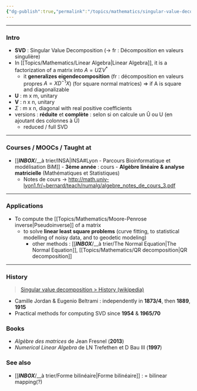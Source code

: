 ```yaml
---
{"dg-publish":true,"permalink":"/topics/mathematics/singular-value-decomposition/"}
---
```


---
### Intro
- **SVD** : Singular Value Decomposition (-> fr : Décomposition en valeurs singulière)
- In [[Topics/Mathematics/Linear Algebra|Linear Algebra]], it is a factorization of a matrix into $A=U\Sigma V^*$
	- it **generalizes eigendecomposition** (fr : décomposition en valeurs propres $A=XD^{-1}X$) (for square normal matrices) => if A is square and diagonalizable
- **U** : m x m, unitary
- **V** : n x n, unitary
- $\Sigma$ : m x n, diagonal with real positive coefficients
- versions : **réduite** et **complète** : selon si on calcule un Û ou U (en ajoutant des colonnes à Û)
	- reduced / full SVD

---
### Courses / MOOCs / Taught at
- [[___INBOX___/__à trier/INSA|INSA#Lyon - Parcours Bioinformatique et modélisation BiM]] - **3ème année** : cours - **Algèbre linéaire & analyse matricielle** (Mathématiques et Statistiques)
	- Notes de cours -> http://math.univ-lyon1.fr/~bernard/teach/numalg/algebre_notes_de_cours_3.pdf

---
### Applications
- To compute the [[Topics/Mathematics/Moore-Penrose inverse|Pseudoinverse]] of a matrix
	- to solve **linear least square problems** (curve fitting, to statistical modelling of noisy data, and to geodetic modeling)
		- other methods : [[___INBOX___/__à trier/The Normal Equation|The Normal Equation]], [[Topics/Mathematics/QR decomposition|QR decomposition]]

---
### History
> [Singular value decomposition > History (wikipedia)](https://en.wikipedia.org/wiki/Singular_value_decomposition#History)
- Camille Jordan & Eugenio Beltrami : independently in **1873/4**, then **1889**, **1915**
- Practical methods for computing SVD since **1954** & **1965/70**

### Books
- *Algèbre des matrices* de Jean Fresnel (**2013**)
- *Numerical Linear Algebra* de LN Trefethen et D Bau III (**1997**)

### See also
- [[___INBOX___/__à trier/Forme bilinéaire|Forme bilinéaire]] : = bilinear mapping(?)
